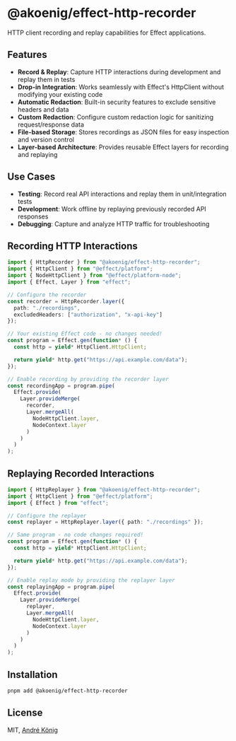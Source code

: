 # @akoenig/effect-http-recorder

HTTP client recording and replay capabilities for Effect applications.

## Features

- **Record & Replay**: Capture HTTP interactions during development and replay them in tests
- **Drop-in Integration**: Works seamlessly with Effect's HttpClient without modifying your existing code
- **Automatic Redaction**: Built-in security features to exclude sensitive headers and data
- **Custom Redaction**: Configure custom redaction logic for sanitizing request/response data
- **File-based Storage**: Stores recordings as JSON files for easy inspection and version control
- **Layer-based Architecture**: Provides reusable Effect layers for recording and replaying

## Use Cases

- **Testing**: Record real API interactions and replay them in unit/integration tests
- **Development**: Work offline by replaying previously recorded API responses
- **Debugging**: Capture and analyze HTTP traffic for troubleshooting

## Recording HTTP Interactions

```typescript
import { HttpRecorder } from "@akoenig/effect-http-recorder";
import { HttpClient } from "@effect/platform";
import { NodeHttpClient } from "@effect/platform-node";
import { Effect, Layer } from "effect";

// Configure the recorder
const recorder = HttpRecorder.layer({
  path: "./recordings",
  excludedHeaders: ["authorization", "x-api-key"]
});

// Your existing Effect code - no changes needed!
const program = Effect.gen(function* () {
  const http = yield* HttpClient.HttpClient;

  return yield* http.get("https://api.example.com/data");
});

// Enable recording by providing the recorder layer
const recordingApp = program.pipe(
  Effect.provide(
    Layer.provideMerge(
      recorder,
      Layer.mergeAll(
        NodeHttpClient.layer,
        NodeContext.layer
      )
    )
  )
);
```

## Replaying Recorded Interactions

```typescript
import { HttpReplayer } from "@akoenig/effect-http-recorder";
import { HttpClient } from "@effect/platform";
import { Effect } from "effect";

// Configure the replayer
const replayer = HttpReplayer.layer({ path: "./recordings" });

// Same program - no code changes required!
const program = Effect.gen(function* () {
  const http = yield* HttpClient.HttpClient;

  return yield* http.get("https://api.example.com/data");
});

// Enable replay mode by providing the replayer layer
const replayingApp = program.pipe(
  Effect.provide(
    Layer.provideMerge(
      replayer,
      Layer.mergeAll(
        NodeHttpClient.layer,
        NodeContext.layer
      )
    )
  )
);
```

## Installation

```bash
pnpm add @akoenig/effect-http-recorder
```

## License

MIT, [André König](https://andrekoenig.com)